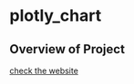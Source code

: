 # plotly_chart

## Overview of Project
[check the website](https://mousavilaleh.github.io/BellyButton/)
